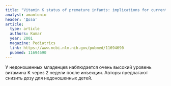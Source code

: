 ```yaml
---
title: "Vitamin K status of premature infants: implications for current recommendations"
analyst: amantonio
header: 'Доза'
article:
  type: article
  authors: Kumar
  year: 2001
  magazine: Pediatrics
  link: https://www.ncbi.nlm.nih.gov/pubmed/11694690
  pubmed: 11694690
---
```


У недоношенных младенцев наблюдается очень высокий уровень витамина К через 2 недели после инъекции. Авторы предлагают снизить дозу для недоношенных детей.
